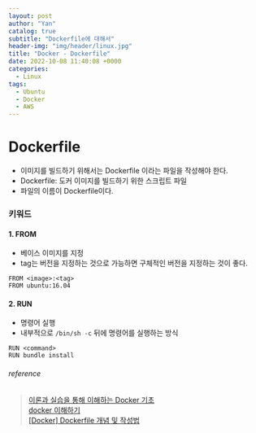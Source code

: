 ```yaml
---
layout: post
author: "Yan"
catalog: true
subtitle: "Dockerfile에 대해서"
header-img: "img/header/linux.jpg"
title: "Docker - Dockerfile"
date: 2022-10-08 11:40:08 +0000
categories:
  - Linux
tags:
  - Ubuntu
  - Docker
  - AWS
---
```


# Dockerfile

- 이미지를 빌드하기 위해서는 Dockerfile 이라는 파일을 작성해야 한다.
- Dockerfile: 도커 이미지를 빌드하기 위한 스크립트 파일
- 파일의 이름이 Dockerfile이다.

### 키워드

#### 1. FROM

- 베이스 이미지를 지정
- tag는 버전을 지정하는 것으로 가능하면 구체적인 버전을 지정하는 것이 좋다.

```
FROM <image>:<tag>
FROM ubuntu:16.04
```

#### 2. RUN

- 명령어 실행
- 내부적으로 `/bin/sh -c` 뒤에 명령어를 실행하는 방식

```
RUN <command>
RUN bundle install
```

###### reference

> [이론과 실습을 통해 이해하는 Docker 기초](https://tecoble.techcourse.co.kr/post/2022-09-20-docker-basic/)    
> [docker 이해하기](https://tecoble.techcourse.co.kr/post/2021-08-14-docker/)  
> [[Docker] Dockerfile 개념 및 작성법](https://wooono.tistory.com/123)  